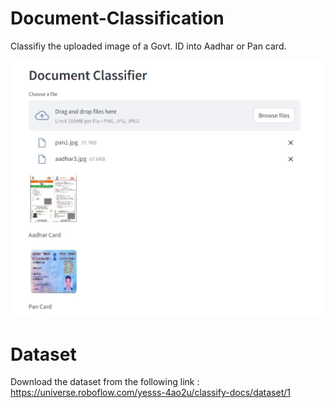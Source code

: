 # Document-Classification
Classifiy the uploaded image of a Govt. ID into Aadhar or Pan card.

![](https://github.com/Mohit-Harsh/Document-Classification/blob/a38e2f7b19ab124380572e2d29df33735a1fa0a1/Flask%20API/document_classifier.jpg)

# Dataset

Download the dataset from the following link : https://universe.roboflow.com/yesss-4ao2u/classify-docs/dataset/1
